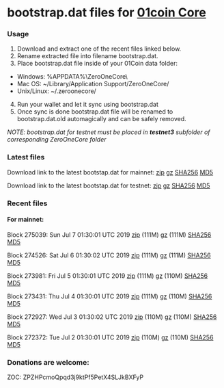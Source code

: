 # bootstrap.dat files for [01coin Core](https://01coin.io)

### Usage

1. Download and extract one of the recent files linked below.
2. Rename extracted file into filename bootstrap.dat.
3. Place bootstrap.dat file inside of your 01Coin data folder:
 - Windows: %APPDATA%\ZeroOneCore\
 - Mac OS: ~/Library/Application Support/ZeroOneCore/
 - Unix/Linux: ~/.zeroonecore/
4. Run your wallet and let it sync using bootstrap.dat
5. Once sync is done bootstrap.dat file will be renamed to bootstrap.dat.old automagically and can be safely removed.

_NOTE: bootstrap.dat for testnet must be placed in **testnet3** subfolder of corresponding ZeroOneCore folder_

### Latest files
Download link to the latest bootstap.dat for mainnet: [zip](https://files.01coin.io/mainnet/bootstrap.dat.zip) [gz](https://files.01coin.io/mainnet/bootstrap.dat.tar.gz) [SHA256](https://files.01coin.io/mainnet/sha256.txt) [MD5](https://files.01coin.io/mainnet/md5.txt)

Download link to the latest bootstap.dat for testnet: [zip](https://files.01coin.io/testnet/bootstrap.dat.zip) [gz](https://files.01coin.io/testnet/bootstrap.dat.tar.gz) [SHA256](https://files.01coin.io/testnet/sha256.txt) [MD5](https://files.01coin.io/testnet/md5.txt)

### Recent files

#### For mainnet:

Block 275039: Sun Jul  7 01:30:01 UTC 2019 [zip](https://files.01coin.io/mainnet/2019-07-07/bootstrap.dat.zip) (111M) [gz](https://files.01coin.io/mainnet/2019-07-07/bootstrap.dat.tar.gz) (111M) [SHA256](https://files.01coin.io/mainnet/2019-07-07/sha256.txt) [MD5](https://files.01coin.io/mainnet/2019-07-07/md5.txt)

Block 274526: Sat Jul  6 01:30:02 UTC 2019 [zip](https://files.01coin.io/mainnet/2019-07-06/bootstrap.dat.zip) (111M) [gz](https://files.01coin.io/mainnet/2019-07-06/bootstrap.dat.tar.gz) (111M) [SHA256](https://files.01coin.io/mainnet/2019-07-06/sha256.txt) [MD5](https://files.01coin.io/mainnet/2019-07-06/md5.txt)

Block 273981: Fri Jul  5 01:30:01 UTC 2019 [zip](https://files.01coin.io/mainnet/2019-07-05/bootstrap.dat.zip) (111M) [gz](https://files.01coin.io/mainnet/2019-07-05/bootstrap.dat.tar.gz) (110M) [SHA256](https://files.01coin.io/mainnet/2019-07-05/sha256.txt) [MD5](https://files.01coin.io/mainnet/2019-07-05/md5.txt)

Block 273431: Thu Jul  4 01:30:01 UTC 2019 [zip](https://files.01coin.io/mainnet/2019-07-04/bootstrap.dat.zip) (111M) [gz](https://files.01coin.io/mainnet/2019-07-04/bootstrap.dat.tar.gz) (110M) [SHA256](https://files.01coin.io/mainnet/2019-07-04/sha256.txt) [MD5](https://files.01coin.io/mainnet/2019-07-04/md5.txt)

Block 272927: Wed Jul  3 01:30:02 UTC 2019 [zip](https://files.01coin.io/mainnet/2019-07-03/bootstrap.dat.zip) (110M) [gz](https://files.01coin.io/mainnet/2019-07-03/bootstrap.dat.tar.gz) (110M) [SHA256](https://files.01coin.io/mainnet/2019-07-03/sha256.txt) [MD5](https://files.01coin.io/mainnet/2019-07-03/md5.txt)

Block 272372: Tue Jul  2 01:30:01 UTC 2019 [zip](https://files.01coin.io/mainnet/2019-07-02/bootstrap.dat.zip) (110M) [gz](https://files.01coin.io/mainnet/2019-07-02/bootstrap.dat.tar.gz) (110M) [SHA256](https://files.01coin.io/mainnet/2019-07-02/sha256.txt) [MD5](https://files.01coin.io/mainnet/2019-07-02/md5.txt)


### Donations are welcome:

ZOC: ZPZHPcmoQpqd3j9ktPf5PetX4SLJkBXFyP
